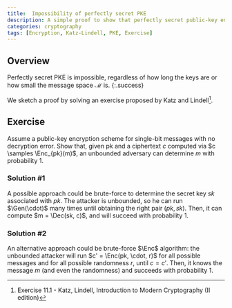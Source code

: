 ```yaml
---
title:  Impossibility of perfectly secret PKE
description: A simple proof to show that perfectly secret public-key encryption is impossible.
categories: cryptography
tags: [Encryption, Katz-Lindell, PKE, Exercise]
---
```


## Overview

Perfectly secret PKE is impossible, regardless of how long the keys are or how small the message space $\mathcal{M}$ is.
{:.success}

We sketch a proof by solving an exercise proposed by Katz and Lindell[^1].

## Exercise

Assume a public-key encryption scheme for single-bit messages with no decryption error.
Show that, given pk and a ciphertext $c$ computed via $c \samples \Enc_{pk}(m)$, an unbounded adversary can determine $m$ with probability 1. 

### Solution \#1

A possible approach could be brute-force to determine the secret key $sk$ associated with $pk$.
The attacker is unbounded, so he can run $\Gen(\cdot)$ many times until obtaining the right pair $(pk, sk)$.
Then, it can compute $m = \Dec(sk, c)$, and will succeed with probability 1.

### Solution \#2

An alternative approach could be brute-force $\Enc$ algorithm: the unbounded attacker will run $c' = \Enc(pk, \cdot, r)$ for all possible messages and for all possible randomness $r$, until $c = c'$.
Then, it knows the message $m$ (and even the randomness) and succeeds with probability 1.

[^1]: Exercise 11.1 - Katz, Lindell, Introduction to Modern Cryptography (II edition)